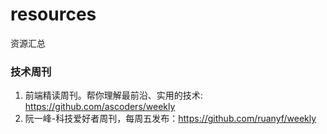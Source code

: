 # resources
资源汇总

### 技术周刊
1. 前端精读周刊。帮你理解最前沿、实用的技术: https://github.com/ascoders/weekly
2. 阮一峰-科技爱好者周刊，每周五发布：https://github.com/ruanyf/weekly
